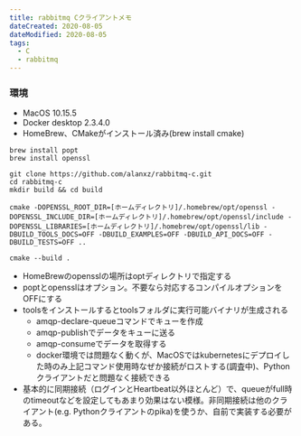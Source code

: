 ```yaml
---
title: rabbitmq Cクライアントメモ
dateCreated: 2020-08-05
dateModified: 2020-08-05
tags:
  - C
  - rabbitmq
---
```


### 環境

- MacOS 10.15.5
- Docker desktop 2.3.4.0
- HomeBrew、CMakeがインストール済み(brew install cmake)


```
brew install popt
brew install openssl

git clone https://github.com/alanxz/rabbitmq-c.git
cd rabbitmq-c
mkdir build && cd build

cmake -DOPENSSL_ROOT_DIR=[ホームディレクトリ]/.homebrew/opt/openssl -DOPENSSL_INCLUDE_DIR=[ホームディレクトリ]/.homebrew/opt/openssl/include -DOPENSSL_LIBRARIES=[ホームディレクトリ]/.homebrew/opt/openssl/lib -DBUILD_TOOLS_DOCS=OFF -DBUILD_EXAMPLES=OFF -DBUILD_API_DOCS=OFF -DBUILD_TESTS=OFF ..

cmake --build .
```

- HomeBrewのopensslの場所はoptディレクトリで指定する
- poptとopensslはオプション。不要なら対応するコンパイルオプションをOFFにする
- toolsをインストールするとtoolsフォルダに実行可能バイナリが生成される
  - amqp-declare-queueコマンドでキューを作成
  - amqp-publishでデータをキューに送る
  - amqp-consumeでデータを取得する
  - docker環境では問題なく動くが、MacOSではkubernetesにデプロイした時のみ上記コマンド使用時なぜか接続がロストする(調査中)、Pythonクライアントだと問題なく接続できる
- 基本的に同期接続（ログインとHeartbeat以外ほとんど）で、queueがfull時のtimeoutなどを設定してもあまり効果はない模様。非同期接続は他のクライアント(e.g. Pythonクライアントのpika)を使うか、自前で実装する必要がある。
